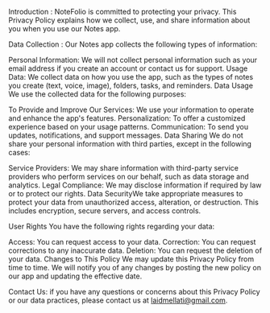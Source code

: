 Introduction :
NoteFolio is committed to protecting your privacy. This Privacy Policy explains how we collect, use, and share information about you when you use our Notes app.

Data Collection :
Our Notes app collects the following types of information:

Personal Information: We will not collect personal information such as your email address if you create an account or contact us for support.
Usage Data: We collect data on how you use the app, such as the types of notes you create (text, voice, image), folders, tasks, and reminders.
Data Usage
We use the collected data for the following purposes:

To Provide and Improve Our Services: We use your information to operate and enhance the app's features.
Personalization: To offer a customized experience based on your usage patterns.
Communication: To send you updates, notifications, and support messages.
Data Sharing
We do not share your personal information with third parties, except in the following cases:

Service Providers: We may share information with third-party service providers who perform services on our behalf, such as data storage and analytics.
Legal Compliance: We may disclose information if required by law or to protect our rights.
Data SecurityWe take appropriate measures to protect your data from unauthorized access, alteration, or destruction. This includes encryption, secure servers, and access controls.

User Rights
You have the following rights regarding your data:

Access: You can request access to your data.
Correction: You can request corrections to any inaccurate data.
Deletion: You can request the deletion of your data.
Changes to This Policy
We may update this Privacy Policy from time to time. We will notify you of any changes by posting the new policy on our app and updating the effective date.

Contact Us:
if you have any questions or concerns about this Privacy Policy or our data practices, please contact us at laidmellati@gmail.com.
